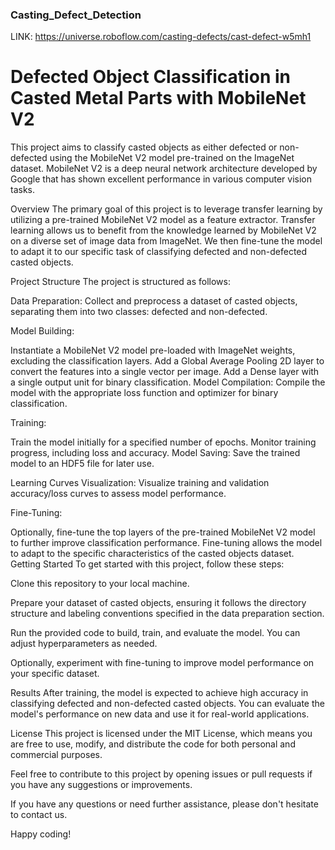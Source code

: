 ### Casting_Defect_Detection

LINK: https://universe.roboflow.com/casting-defects/cast-defect-w5mh1
# Defected Object  Classification in Casted Metal Parts with MobileNet V2

This project aims to classify casted objects as either defected or non-defected using the MobileNet V2 model pre-trained on the ImageNet dataset. MobileNet V2 is a deep neural network architecture developed by Google that has shown excellent performance in various computer vision tasks.

Overview
The primary goal of this project is to leverage transfer learning by utilizing a pre-trained MobileNet V2 model as a feature extractor. Transfer learning allows us to benefit from the knowledge learned by MobileNet V2 on a diverse set of image data from ImageNet. We then fine-tune the model to adapt it to our specific task of classifying defected and non-defected casted objects.

Project Structure
The project is structured as follows:

Data Preparation: Collect and preprocess a dataset of casted objects, separating them into two classes: defected and non-defected.

Model Building:

Instantiate a MobileNet V2 model pre-loaded with ImageNet weights, excluding the classification layers.
Add a Global Average Pooling 2D layer to convert the features into a single vector per image.
Add a Dense layer with a single output unit for binary classification.
Model Compilation: Compile the model with the appropriate loss function and optimizer for binary classification.

Training:

Train the model initially for a specified number of epochs.
Monitor training progress, including loss and accuracy.
Model Saving: Save the trained model to an HDF5 file for later use.

Learning Curves Visualization: Visualize training and validation accuracy/loss curves to assess model performance.

Fine-Tuning:

Optionally, fine-tune the top layers of the pre-trained MobileNet V2 model to further improve classification performance.
Fine-tuning allows the model to adapt to the specific characteristics of the casted objects dataset.
Getting Started
To get started with this project, follow these steps:

Clone this repository to your local machine.

Prepare your dataset of casted objects, ensuring it follows the directory structure and labeling conventions specified in the data preparation section.

Run the provided code to build, train, and evaluate the model. You can adjust hyperparameters as needed.

Optionally, experiment with fine-tuning to improve model performance on your specific dataset.

Results
After training, the model is expected to achieve high accuracy in classifying defected and non-defected casted objects. You can evaluate the model's performance on new data and use it for real-world applications.

License
This project is licensed under the MIT License, which means you are free to use, modify, and distribute the code for both personal and commercial purposes.

Feel free to contribute to this project by opening issues or pull requests if you have any suggestions or improvements.

If you have any questions or need further assistance, please don't hesitate to contact us.

Happy coding!






